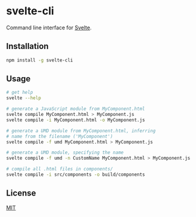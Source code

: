 # svelte-cli

Command line interface for [Svelte](https://svelte.technology).

## Installation

```bash
npm install -g svelte-cli
```

## Usage

```bash
# get help
svelte --help

# generate a JavaScript module from MyComponent.html
svelte compile MyComponent.html > MyComponent.js
svelte compile -i MyComponent.html -o MyComponent.js

# generate a UMD module from MyComponent.html, inferring
# name from the filename ('MyComponent')
svelte compile -f umd MyComponent.html > MyComponent.js

# generate a UMD module, specifying the name
svelte compile -f umd -n CustomName MyComponent.html > MyComponent.js

# compile all .html files in components/
svelte compile -i src/components -o build/components
```

## License

[MIT](LICENSE)

